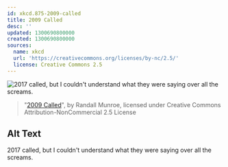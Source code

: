 ```yaml
---
id: xkcd.875-2009-called
title: 2009 Called
desc: ''
updated: 1300690800000
created: 1300690800000
sources:
  name: xkcd
  url: 'https://creativecommons.org/licenses/by-nc/2.5/'
  license: Creative Commons 2.5
---
```

![2017 called, but I couldn't understand what they were saying over all the screams.](https://imgs.xkcd.com/comics/2009_called.png)
> "[2009 Called](https://xkcd.com/875/)", by Randall Munroe, licensed under Creative Commons Attribution-NonCommercial 2.5 License

## Alt Text
2017 called, but I couldn't understand what they were saying over all the screams.
